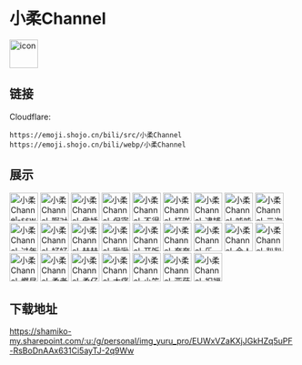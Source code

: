 # 小柔Channel
<img src="https://emoji.shojo.cn/bili/src/小柔Channel/icon.png" width="50" height="50" alt="icon">

## 链接
Cloudflare:
```
https://emoji.shojo.cn/bili/src/小柔Channel
https://emoji.shojo.cn/bili/webp/小柔Channel
```
## 展示
<img src="https://emoji.shojo.cn/bili/src/小柔Channel/小柔Channel-ssw.png" width="50" height="50" alt="小柔Channel-ssw">
<img src="https://emoji.shojo.cn/bili/src/小柔Channel/小柔Channel-啊对对对.png" width="50" height="50" alt="小柔Channel-啊对对对">
<img src="https://emoji.shojo.cn/bili/src/小柔Channel/小柔Channel-傲娇.png" width="50" height="50" alt="小柔Channel-傲娇">
<img src="https://emoji.shojo.cn/bili/src/小柔Channel/小柔Channel-保密.png" width="50" height="50" alt="小柔Channel-保密">
<img src="https://emoji.shojo.cn/bili/src/小柔Channel/小柔Channel-不得了.png" width="50" height="50" alt="小柔Channel-不得了">
<img src="https://emoji.shojo.cn/bili/src/小柔Channel/小柔Channel-打咩.png" width="50" height="50" alt="小柔Channel-打咩">
<img src="https://emoji.shojo.cn/bili/src/小柔Channel/小柔Channel-逮捕.png" width="50" height="50" alt="小柔Channel-逮捕">
<img src="https://emoji.shojo.cn/bili/src/小柔Channel/小柔Channel-吨吨吨.png" width="50" height="50" alt="小柔Channel-吨吨吨">
<img src="https://emoji.shojo.cn/bili/src/小柔Channel/小柔Channel-二次元声呐.png" width="50" height="50" alt="小柔Channel-二次元声呐">
<img src="https://emoji.shojo.cn/bili/src/小柔Channel/小柔Channel-过年啦.png" width="50" height="50" alt="小柔Channel-过年啦">
<img src="https://emoji.shojo.cn/bili/src/小柔Channel/小柔Channel-好好休息.png" width="50" height="50" alt="小柔Channel-好好休息">
<img src="https://emoji.shojo.cn/bili/src/小柔Channel/小柔Channel-赫赫.png" width="50" height="50" alt="小柔Channel-赫赫">
<img src="https://emoji.shojo.cn/bili/src/小柔Channel/小柔Channel-啾啾.png" width="50" height="50" alt="小柔Channel-啾啾">
<img src="https://emoji.shojo.cn/bili/src/小柔Channel/小柔Channel-开饭了.png" width="50" height="50" alt="小柔Channel-开饭了">
<img src="https://emoji.shojo.cn/bili/src/小柔Channel/小柔Channel-夸夸.png" width="50" height="50" alt="小柔Channel-夸夸">
<img src="https://emoji.shojo.cn/bili/src/小柔Channel/小柔Channel-乐.png" width="50" height="50" alt="小柔Channel-乐">
<img src="https://emoji.shojo.cn/bili/src/小柔Channel/小柔Channel-令人头大.png" width="50" height="50" alt="小柔Channel-令人头大">
<img src="https://emoji.shojo.cn/bili/src/小柔Channel/小柔Channel-趴趴.png" width="50" height="50" alt="小柔Channel-趴趴">
<img src="https://emoji.shojo.cn/bili/src/小柔Channel/小柔Channel-燃尽了.png" width="50" height="50" alt="小柔Channel-燃尽了">
<img src="https://emoji.shojo.cn/bili/src/小柔Channel/小柔Channel-柔老头.png" width="50" height="50" alt="小柔Channel-柔老头">
<img src="https://emoji.shojo.cn/bili/src/小柔Channel/小柔Channel-柔仔很忙.png" width="50" height="50" alt="小柔Channel-柔仔很忙">
<img src="https://emoji.shojo.cn/bili/src/小柔Channel/小柔Channel-太痛了.png" width="50" height="50" alt="小柔Channel-太痛了">
<img src="https://emoji.shojo.cn/bili/src/小柔Channel/小柔Channel-小笨蛋.png" width="50" height="50" alt="小柔Channel-小笨蛋">
<img src="https://emoji.shojo.cn/bili/src/小柔Channel/小柔Channel-亚萨西.png" width="50" height="50" alt="小柔Channel-亚萨西">
<img src="https://emoji.shojo.cn/bili/src/小柔Channel/小柔Channel-祝福.png" width="50" height="50" alt="小柔Channel-祝福">

## 下载地址

https://shamiko-my.sharepoint.com/:u:/g/personal/img_yuru_pro/EUWxVZaKXjJGkHZq5uPF-RsBoDnAAx631Ci5ayTJ-2q9Ww